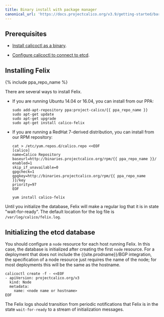 ```yaml
---
title: Binary install with package manager
canonical_url: 'https://docs.projectcalico.org/v3.9/getting-started/bare-metal/installation/binary-mgr'
---
```



## Prerequisites

- [Install calicoctl as a binary](/{{page.version}}/usage/calicoctl/install#installing-calicoctl-as-a-binary-on-a-single-host).

- [Configure calicoctl to connect to etcd](/{{page.version}}/usage/calicoctl/configure/).


## Installing Felix

{% include ppa_repo_name %}

There are several ways to install Felix.

-   If you are running Ubuntu 14.04 or 16.04, you can install from our PPA:

        sudo add-apt-repository ppa:project-calico/{{ ppa_repo_name }}
        sudo apt-get update
        sudo apt-get upgrade
        sudo apt-get install calico-felix

-   If you are running a RedHat 7-derived distribution, you can install
    from our RPM repository:

        cat > /etc/yum.repos.d/calico.repo <<EOF
        [calico]
        name=Calico Repository
        baseurl=http://binaries.projectcalico.org/rpm/{{ ppa_repo_name }}/
        enabled=1
        skip_if_unavailable=0
        gpgcheck=1
        gpgkey=http://binaries.projectcalico.org/rpm/{{ ppa_repo_name }}/key
        priority=97
        EOF

        yum install calico-felix


Until you initialize the database, Felix will make a regular log that it
is in state "wait-for-ready". The default location for the log file is
`/var/log/calico/felix.log`.

## Initializing the etcd database

You should configure a `node` resource for each
host running Felix.  In this case, the database is initialized after
creating the first `node` resource.  For a deployment that does not include
the {{site.prodname}}/BGP integration, the specification of a node resource just 
requires the name of the node; for most deployments this will be the same as the
hostname.

```
calicoctl create -f - <<EOF
- apiVersion: projectcalico.org/v3
  kind: Node
  metadata:
    name: <node name or hostname>
EOF
```

The Felix logs should transition from periodic notifications 
that Felix is in the state `wait-for-ready` to a stream of initialization 
messages.

